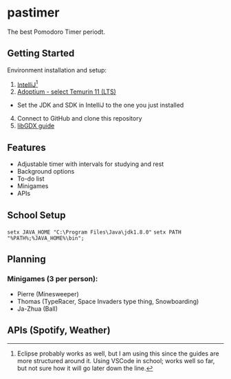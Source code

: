 # pastimer
The best Pomodoro Timer periodt.

## Getting Started
Environment installation and setup:
1. [IntelliJ](https://www.jetbrains.com/idea/download/#section=windows)[^1]
2. [Adoptium - select Temurin 11 (LTS)](https://adoptium.net/?variant=openjdk11&jvmVariant=hotspot)
  - Set the JDK and SDK in IntelliJ to the one you just installed
4. Connect to GitHub and clone this repository
5. [libGDX guide](http://libgdx.com/dev/import-and-running/)

[^1]: Eclipse probably works as well, but I am using this since the guides are more structured around it. Using VSCode in school; works well so far, but not sure how it will go later down the line.

## Features
  - Adjustable timer with intervals for studying and rest
  - Background options
  - To-do list
  - Minigames
  - APIs

## School Setup
`setx JAVA_HOME "C:\Program Files\Java\jdk1.8.0"`
`setx PATH "%PATH%;%JAVA_HOME%\bin";`

## Planning
### Minigames (3 per person):
  - Pierre (Minesweeper)
  - Thomas (TypeRacer, Space Invaders type thing, Snowboarding)
  - Ja-Zhua (Ball)
 ## APIs (Spotify, Weather)
